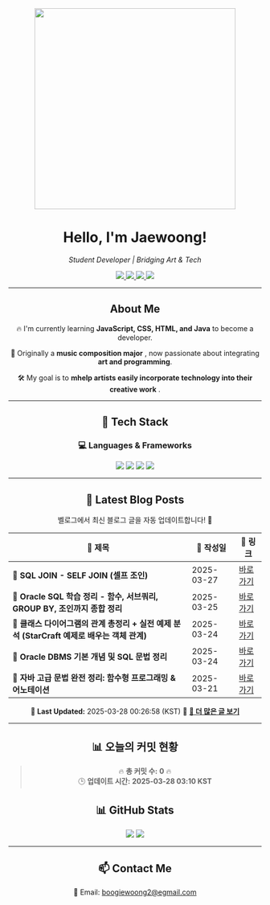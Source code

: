 
<div align="center">
  <img src="https://github.com/Jaewoong-Hwang/Jaewoong-Hwang/blob/main/Character.gif" width="400">
<h1 align="center" font-weight="bold">Hello, I'm Jaewoong! </h1>

<p align="center"><em>Student Developer | Bridging Art & Tech</em></p>

<p align="center">
  <a href="https://github.com/Jaewoong-Hwang">
    <img src="https://img.shields.io/github/followers/Jaewoong-Hwang?label=Follow&style=social" />
  </a>
  <a href="https://velog.io/@mypalebluedot29/posts">
    <img src="https://img.shields.io/badge/Velog-20C997?style=flat-square&logo=velog&logoColor=white"/>
  </a>
  <a href="https://www.youtube.com/@boogiewoong2819">
    <img src="https://img.shields.io/badge/YouTube-FF0000?style=flat-square&logo=youtube&logoColor=white"/>
  </a>
  <a href="https://www.instagram.com/boogie_woong2">
    <img src="https://img.shields.io/badge/Instagram-E4405F?style=flat-square&logo=instagram&logoColor=white"/>
  </a>
</p>

---

## About Me
 <p>🔥 I'm currently learning <strong>JavaScript, CSS, HTML, and Java</strong> to become a developer.</p>
 <p>🎨 Originally a <strong>music composition major</strong> , now passionate about integrating <strong>art and programming</strong>.</p>
 <p>🛠 My goal is to <strong>mhelp artists easily incorporate technology into their creative work</strong> .</p>

---

## 🚀 Tech Stack
### 💻 Languages & Frameworks
<p>
  <img src="https://img.shields.io/badge/JavaScript-F7DF1E?style=for-the-badge&logo=javascript&logoColor=black"/>
  <img src="https://img.shields.io/badge/CSS3-1572B6?style=for-the-badge&logo=css3&logoColor=white"/>
  <img src="https://img.shields.io/badge/HTML5-E34F26?style=for-the-badge&logo=html5&logoColor=white"/>
  <img src="https://img.shields.io/badge/Java-007396?style=for-the-badge&logo=java&logoColor=white"/>
</p>

---



## 📝 Latest Blog Posts
 벨로그에서 최신 블로그 글을 자동 업데이트합니다! 🚀

<!-- BLOG-POST-LIST:START -->
| 📝 제목 | 📅 작성일 | 🔗 링크 |
|---------|------------------|---------|
| **📌 SQL JOIN - SELF JOIN (셀프 조인)** | 2025-03-27 | [바로가기](https://velog.io/@mypalebluedot29/SQL-JOIN-SELF-JOIN-셀프-조인) |
| **📌 Oracle SQL 학습 정리 - 함수, 서브쿼리, GROUP BY, 조인까지 종합 정리** | 2025-03-25 | [바로가기](https://velog.io/@mypalebluedot29/Oracle-SQL-학습-정리-함수-서브쿼리-GROUP-BY-조인까지-종합-정리) |
| **📌 클래스 다이어그램의 관계 총정리 + 실전 예제 분석 (StarCraft 예제로 배우는 객체 관계)** | 2025-03-24 | [바로가기](https://velog.io/@mypalebluedot29/클래스-다이어그램의-관계-총정리-실전-예제-분석-StarCraft-예제로-배우는-객체-관계) |
| **📌 Oracle DBMS 기본 개념 및 SQL 문법 정리** | 2025-03-24 | [바로가기](https://velog.io/@mypalebluedot29/Oracle-DBMS-기본-개념-및-SQL-문법-정리) |
| **📘 자바 고급 문법 완전 정리: 함수형 프로그래밍 & 어노테이션** | 2025-03-21 | [바로가기](https://velog.io/@mypalebluedot29/자바-고급-문법-완전-정리-함수형-프로그래밍-어노테이션) |

📅 **Last Updated:** 2025-03-28 00:26:58 (KST)
🔗 **[📖 더 많은 글 보기](https://velog.io/@mypalebluedot29)**
<!-- BLOG-POST-LIST:END -->




---






























































































































































































































































































































































## 📊 오늘의 커밋 현황
> 🔥 **총 커밋 수:** **0** 🔥  
> 🕒 **업데이트 시간:** **2025-03-28 03:10 KST**

## 📊 GitHub Stats
<p align="center">
  <img src="https://github-readme-stats.vercel.app/api?username=Jaewoong-Hwang&show_icons=true&theme=tokyonight"/>
  <img src="https://github-readme-streak-stats.herokuapp.com/?user=Jaewoong-Hwang&theme=tokyonight"/>
</p>


---

## 📫 Contact Me
 📧 Email: boogiewoong2@egmail.com 

</div>





